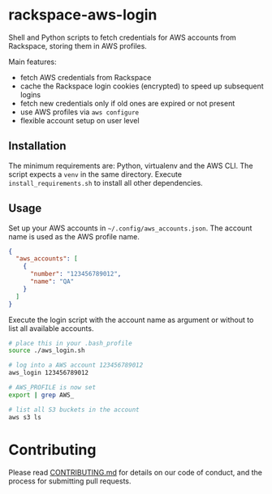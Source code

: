 # rackspace-aws-login

Shell and Python scripts to fetch credentials for AWS accounts from Rackspace, storing them in AWS profiles.

Main features:
- fetch AWS credentials from Rackspace
- cache the Rackspace login cookies (encrypted) to speed up subsequent logins
- fetch new credentials only if old ones are expired or not present
- use AWS profiles via `aws configure`
- flexible account setup on user level

## Installation

The minimum requirements are: Python, virtualenv and the AWS CLI. The script expects a `venv` in the same directory. Execute
`install_requirements.sh` to install all other dependencies.

## Usage

Set up your AWS accounts in `~/.config/aws_accounts.json`. The account name is used as the AWS profile name.

```json
{
  "aws_accounts": [
    {
      "number": "123456789012",
      "name": "QA"
    }
  ]
}
```

Execute the login script with the account name as argument or without to list all available accounts.

```bash
# place this in your .bash_profile
source ./aws_login.sh

# log into a AWS account 123456789012
aws_login 123456789012

# AWS_PROFILE is now set
export | grep AWS_

# list all S3 buckets in the account
aws s3 ls
```

# Contributing

Please read [CONTRIBUTING.md](.github/CONTRIBUTING.md) for details on our code of conduct, and the process for submitting pull requests.
